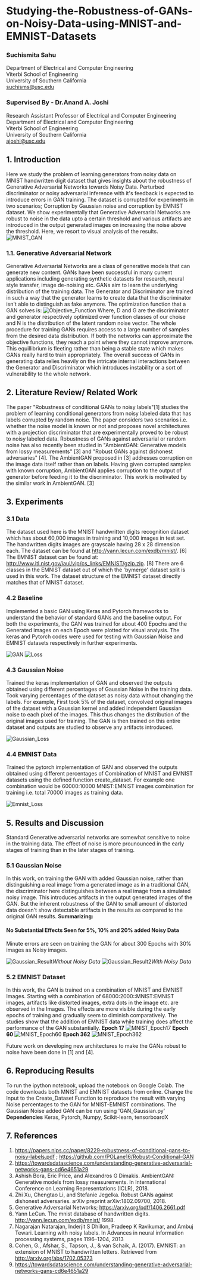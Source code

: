 # Studying-the-Robustness-of-GANs-on-Noisy-Data-using-MNIST-and-EMNIST-Datasets

### Suchismita Sahu
Department of Electrical and Computer Engineering<br>
Viterbi School of Engineering<br>
University of Southern California<br>
suchisms@usc.edu

### Supervised By - Dr.Anand A. Joshi
Research Assistant Professor of Electrical and Computer Engineering<br>
Department of Electrical and Computer Engineering<br>
Viterbi School of Engineering<br>
University of Southern California<br>
ajoshi@usc.edu

## 1. Introduction
Here we study the problem of learning generators from noisy data on MNIST handwritten digit dataset that gives insights about the robustness of Generative Adversarial Networks towards Noisy Data. Perturbed discriminator or noisy adversarial inference with it's feedback is expected to introduce errors in GAN training. The dataset is corrupted for experiments in two scenarios; Corruption by Gaussian noise and corruption by EMNIST dataset. We show experimentally that Generative Adversarial Networks are robust to noise in the data upto a certain threshold and various artifacts are introduced in the output generated images on increasing the noise above the threshold. Here, we resort to visual analysis of the results.
![MNIST_GAN](https://miro.medium.com/max/1416/1*6zMZBE6xtgGUVqkaLTBaJQ.png)

### 1.1. Generative Adversarial Network
Generative Adversarial Networks are a class of generative models that can generate new content. GANs have been successful in many current applications including generating synthetic datasets for research, neural style transfer, image de-noising etc. GANs aim to learn the underlying distribution of the training data. The Generator and Discriminator are trained in such a way that the generator learns to create data that the discriminator isn't able to distinguish as fake anymore. The optimization function that a GAN solves is:
![Objective_Function](https://miro.medium.com/max/2344/1*FbQLpEVQKsMSK-c7_5KcWw.png)
Where, D and G are the discriminator and generator respectively optimized over function classes of our choise and N is the distribution of the latent random noise vector. The whole procedure for training GANs requires access to a large number of samples from the desired data distribution. If both the networks can approximate the objective functions, they reach a point where they cannot improve anymore. This equillibrium is fleeting rather than being a stable state which makes GANs really hard to train appropriately. The overall success of GANs in generating data relies heavily on the intricate internal interactions between the Generator and Discriminator which introduces instability or a sort of vulnerability to the whole network.

## 2. Literature Review/ Related Work
The paper "Robustness of conditional GANs to noisy labels"[1] studies the problem of learning conditional generators from noisy labeled data that has labels corrupted by random noise. The paper considers two scenarios i.e. whether the noise model is known or not and proposes novel architectures with a projection discriminator that are experimentally proved to be robust to noisy labeled data. Robustness of GANs against adversarial or random noise has also recently been studied in "AmbientGAN: Generative models from lossy measurements" [3] and "Robust GANs against dishonest adversaries" [4]. The AmbientGAN proposed in [3] addresses corruption on the image data itself rather than on labels. Having given corrupted samples with known corruption, AmbientGAN applies corruption to the output of generator before feeding it to the discriminator. This work is motivated by the similar work in AmbientGAN. [3]

## 3. Experiments
### 3.1 Data
The dataset used here is the MNIST handwritten digits recognition dataset which has about 60,000 images in training and 10,000 images in test set. The handwritten digits images are grayscale having 28 x 28 dimension each. The dataset can be found at http://yann.lecun.com/exdb/mnist/. [6] The EMNIST dataset can be found at: http://www.itl.nist.gov/iaui/vip/cs_links/EMNIST/gzip.zip. [8] There are 6 classes in the EMNIST dataset out of which the 'bymerge' dataset split is used in this work. The dataset structure of the EMNIST dataset directly matches that of MNIST dataset.

### 4.2 Baseline 
Implemented a basic GAN using Keras and Pytorch frameworks to understand the behavior of standard GANs and the baseline output. For both the experiments, the GAN was trained for about 400 Epochs and the Generated images on each Epoch were plotted for visual analysis. The keras and Pytorch codes were used for testing with Gaussian Noise and EMNIST datasets respectively in further experiments.

![GAN](GAN_working.png)
![Loss](gan_baseline_loss.jpg "Model Loss for Training baseline GAN")

### 4.3 Gaussian Noise
Trained the keras implementation of GAN and observed the outputs obtained using different percentages of Gaussian Noise in the training data. Took varying percentages of the dataset as noisy data without changing the labels. For example, First took 5% of the dataset, convolved original images of the dataset with a Gaussian kernel and added independent Gaussian noise to each pixel of the images. This thus changes the distribution of the original images used for training. The GAN is then trained on this entire dataset and outputs are studied to observe any artifacts introduced.

![Gaussian_Loss](gan_loss.jpg "Model Loss for Training GAN with MNIST Data with Added Gaussian Noise")

### 4.4 EMNIST Data
Trained the pytorch implementation of GAN and observed the outputs obtained using different percentages of Combination of MNIST and EMNIST datasets using the defined function create_dataset. For example one combination would be 60000:10000 MNIST:EMNIST images combination for training i.e. total 70000 images as training data.

![Emnist_Loss](gan_emnist_loss.jpg "Model Loss for Training GAN with MNIST and EMNIST Data")

## 5. Results and Discussion
Standard Generative adversarial networks are somewhat sensitive to noise in the training data. The effect of noise is more prounounced in the early stages of training than in the later stages of training. 
### 5.1 Gaussian Noise
In this work, on training the GAN with added Gaussian noise, rather than distinguishing a real image from a generated image as in a traditional GAN, the discriminator here distinguishes between a real image from a simulated noisy image. This introduces artifacts in the output generated images of the GAN. But the inherent robustness of the GAN to small amount of distorted data doesn't show detectable artifacts in the results as compared to the original GAN results.
**Summarizing:** 
#### No Substantial Effects Seen for 5%, 10% and 20% added Noisy Data
Minute errors are seen on training the GAN for about 300 Epochs with 30% images as Noisy images.

![Gaussian_Result](gan_generated_image_300.png "Output of GAN on 300 Epoch without Addition of Noise")*Without Noisy Data*
![Gaussian_Result2](gan_generated_image_noisy_300.png "Output of GAN on 300 Epoch on Addition of Noise")*With Noisy Data*


### 5.2 EMNIST Dataset
In this work, the GAN is trained on a combination of MNIST and EMNIST Images. Starting with a combination of 68000:2000::MNIST:EMNIST images, artifacts like distorted images, extra dots in the image etc. are observed in the Images. The effects are more visible during the early epochs of training and gradually seem to diminish comparatively. The studies show that the addition of EMNIST data while training does affect the performance of the GAN substantially.
**Epoch 17**
![MNIST_Epoch17](epoch17_batch5.jpg)
**Epoch 60**
![MNIST_Epoch60](epoch60_batch2.jpg)
**Epoch 362**
![MNIST_Epoch362](epoch362_error.png)

Future work on developing new architectures to make the GANs robust to noise have been done in [1] and [4].

## 6. Reproducing Results
To run the ipython notebook, upload the notebook on Google Colab. The code downloads both MNIST and EMNIST datasets from online. Change the Input to the Create_Dataset Function to reproduce the result with varying Noise percentages to the GAN for MNIST-EMNIST combinations.
The Gaussian Noise added GAN can be run using 'GAN_Gaussian.py'
**Dependencies**
Keras, Pytorch, Numpy, Scikit-learn, tensorboardX

## 7. References
1. https://papers.nips.cc/paper/8229-robustness-of-conditional-gans-to-noisy-labels.pdf ; https://github.com/POLane16/Robust-Conditional-GAN
2. https://towardsdatascience.com/understanding-generative-adversarial-networks-gans-cd6e4651a29
3. Ashish Bora, Eric Price, and Alexandros G Dimakis. AmbientGAN: Generative models from lossy measurements. In International Conference on Learning Representations (ICLR), 2018.
4. Zhi Xu, Chengtao Li, and Stefanie Jegelka. Robust GANs against dishonest adversaries. arXiv preprint arXiv:1802.09700, 2018.
5. Generative Adversarial Networks; https://arxiv.org/pdf/1406.2661.pdf
6. Yann LeCun. The mnist database of handwritten digits. http://yann.lecun.com/exdb/mnist/ 1998.
7. Nagarajan Natarajan, Inderjit S Dhillon, Pradeep K Ravikumar, and Ambuj Tewari. Learning with noisy labels. In Advances in neural information processing systems, pages 1196–1204, 2013
8. Cohen, G., Afshar, S., Tapson, J., & van Schaik, A. (2017). EMNIST: an extension of MNIST to handwritten letters. Retrieved from http://arxiv.org/abs/1702.05373
9. https://towardsdatascience.com/understanding-generative-adversarial-networks-gans-cd6e4651a29
